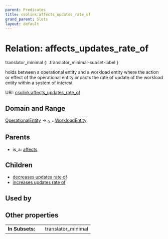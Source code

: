 ```yaml
---
parent: Predicates
title: csolink:affects_updates_rate_of
grand_parent: Slots
layout: default
---
```


# Relation: affects_updates_rate_of

translator_minimal
{: .translator_minimal-subset-label }


holds between a operational entity and a workload entity where the action or effect of the operational entity impacts the rate of update of the workload entity within a system of interest

URI: [csolink:affects_updates_rate_of](https://w3id.org/csolink/vocab/affects_updates_rate_of)

## Domain and Range

[OperationalEntity](OperationalEntity.md) ->  <sub>0..*</sub> [WorkloadEntity](WorkloadEntity.md)

## Parents

 *  is_a: [affects](affects.md)

## Children

 *  [decreases updates rate of](decreases_updates_rate_of.md)
 *  [increases updates rate of](increases_updates_rate_of.md)

## Used by


## Other properties

|  |  |  |
| --- | --- | --- |
| **In Subsets:** | | translator_minimal |

